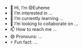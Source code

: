 - 👋 Hi, I’m @Euheme
- 👀 I’m interested in ...
- 🌱 I’m currently learning ...
- 💞️ I’m looking to collaborate on ...
- 📫 How to reach me ...
- 😄 Pronouns: ...
- ⚡ Fun fact: ...

<!---
Euheme/Euheme is a ✨ special ✨ repository because its `README.md` (this file) appears on your GitHub profile.
You can click the Preview link to take a look at your changes.
--->
